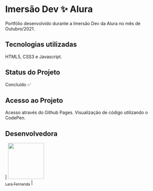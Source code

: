 # Imersão Dev ✨ Alura
Portfólio desenvolvido durante a Imersão Dev da Alura no mês de Outubro/2021.

## Tecnologias utilizadas
HTML5, CSS3 e Javascript.

## Status do Projeto
Concluído ✅

## Acesso ao Projeto
Acesso através do Github Pages.
Visualização de código utilizando o CodePen.

## Desenvolvedora
| [<img loading="lazy" src="https://avatars.githubusercontent.com/u/88752895?s=400&u=79424fcf956f8d42af53b3711b5a9f7144c682ed&v=4" width=115><br><sub>Lara Fernanda</sub>](https://github.com/larafvitoriano) |
